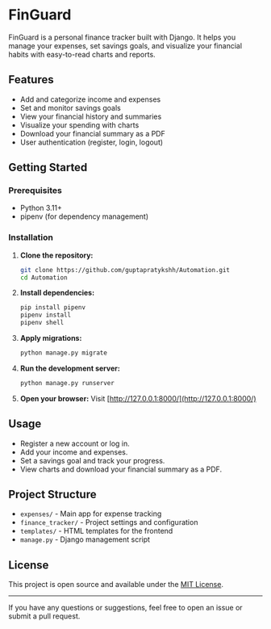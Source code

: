 # FinGuard

FinGuard is a personal finance tracker built with Django. It helps you manage your expenses, set savings goals, and visualize your financial habits with easy-to-read charts and reports.

## Features
- Add and categorize income and expenses
- Set and monitor savings goals
- View your financial history and summaries
- Visualize your spending with charts
- Download your financial summary as a PDF
- User authentication (register, login, logout)

## Getting Started

### Prerequisites
- Python 3.11+
- pipenv (for dependency management)

### Installation
1. **Clone the repository:**
   ```sh
   git clone https://github.com/guptapratykshh/Automation.git
   cd Automation
   ```
2. **Install dependencies:**
   ```sh
   pip install pipenv
   pipenv install
   pipenv shell
   ```
3. **Apply migrations:**
   ```sh
   python manage.py migrate
   ```
4. **Run the development server:**
   ```sh
   python manage.py runserver
   ```
5. **Open your browser:**
   Visit [http://127.0.0.1:8000/](http://127.0.0.1:8000/)

## Usage
- Register a new account or log in.
- Add your income and expenses.
- Set a savings goal and track your progress.
- View charts and download your financial summary as a PDF.

## Project Structure
- `expenses/` - Main app for expense tracking
- `finance_tracker/` - Project settings and configuration
- `templates/` - HTML templates for the frontend
- `manage.py` - Django management script

## License
This project is open source and available under the [MIT License](LICENSE).

---

If you have any questions or suggestions, feel free to open an issue or submit a pull request.
